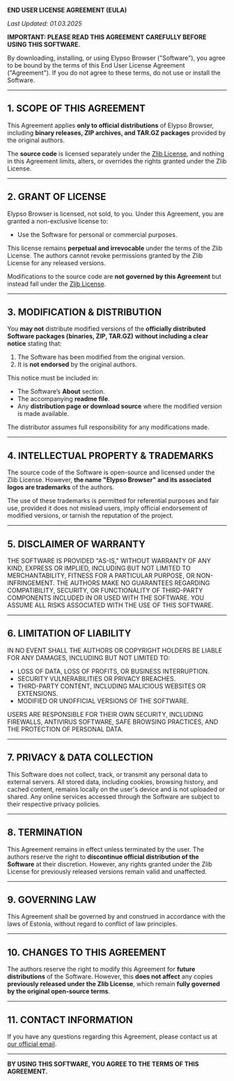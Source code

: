 **END USER LICENSE AGREEMENT (EULA)**

_Last Updated: 01.03.2025_

**IMPORTANT: PLEASE READ THIS AGREEMENT CAREFULLY BEFORE USING THIS SOFTWARE.**

By downloading, installing, or using Elypso Browser ("Software"), you agree to be bound by the terms of this End User License Agreement ("Agreement"). If you do not agree to these terms, do not use or install the Software.

---

## 1. **SCOPE OF THIS AGREEMENT**

This Agreement applies **only to official distributions** of Elypso Browser, including **binary releases, ZIP archives, and TAR.GZ packages** provided by the original authors. 

The **source code** is licensed separately under the [Zlib License](LICENSE.md), and nothing in this Agreement limits, alters, or overrides the rights granted under the Zlib License.

---

## 2. **GRANT OF LICENSE**

Elypso Browser is licensed, not sold, to you. Under this Agreement, you are granted a non-exclusive license to:
- Use the Software for personal or commercial purposes.

This license remains **perpetual and irrevocable** under the terms of the Zlib License. The authors cannot revoke permissions granted by the Zlib License for any released versions.

Modifications to the source code are **not governed by this Agreement** but instead fall under the [Zlib License](LICENSE.md).

---

## 3. **MODIFICATION & DISTRIBUTION**

You **may not** distribute modified versions of the **officially distributed Software packages (binaries, ZIP, TAR.GZ)** **without including a clear notice** stating that:
1. The Software has been modified from the original version.
2. It is **not endorsed** by the original authors.

This notice must be included in:
- The Software’s **About** section.
- The accompanying **readme file**.
- Any **distribution page or download source** where the modified version is made available.

The distributor assumes full responsibility for any modifications made.

---

## 4. **INTELLECTUAL PROPERTY & TRADEMARKS**

The source code of the Software is open-source and licensed under the Zlib License. However, **the name "Elypso Browser" and its associated logos are trademarks** of the authors. 

The use of these trademarks is permitted for referential purposes and fair use, provided it does not mislead users, imply official endorsement of modified versions, or tarnish the reputation of the project.

---

## 5. **DISCLAIMER OF WARRANTY**

THE SOFTWARE IS PROVIDED "AS-IS," WITHOUT WARRANTY OF ANY KIND, EXPRESS OR IMPLIED, INCLUDING BUT NOT LIMITED TO MERCHANTABILITY, FITNESS FOR A PARTICULAR PURPOSE, OR NON-INFRINGEMENT.
THE AUTHORS MAKE NO GUARANTEES REGARDING COMPATIBILITY, SECURITY, OR FUNCTIONALITY OF THIRD-PARTY COMPONENTS INCLUDED IN OR USED WITH THE SOFTWARE.
YOU ASSUME ALL RISKS ASSOCIATED WITH THE USE OF THIS SOFTWARE.

---

## 6. **LIMITATION OF LIABILITY**

IN NO EVENT SHALL THE AUTHORS OR COPYRIGHT HOLDERS BE LIABLE FOR ANY DAMAGES, INCLUDING BUT NOT LIMITED TO:
- LOSS OF DATA, LOSS OF PROFITS, OR BUSINESS INTERRUPTION.
- SECURITY VULNERABILITIES OR PRIVACY BREACHES.
- THIRD-PARTY CONTENT, INCLUDING MALICIOUS WEBSITES OR EXTENSIONS.
- MODIFIED OR UNOFFICIAL VERSIONS OF THE SOFTWARE.

USERS ARE RESPONSIBLE FOR THEIR OWN SECURITY, INCLUDING FIREWALLS, ANTIVIRUS SOFTWARE, SAFE BROWSING PRACTICES, AND THE PROTECTION OF PERSONAL DATA.

---

## 7. **PRIVACY & DATA COLLECTION**

This Software does not collect, track, or transmit any personal data to external servers. All stored data, including cookies, browsing history, and cached content, remains locally on the user's device and is not uploaded or shared. Any online services accessed through the Software are subject to their respective privacy policies.

---

## 8. **TERMINATION**

This Agreement remains in effect unless terminated by the user. The authors reserve the right to **discontinue official distribution of the Software** at their discretion. However, any rights granted under the Zlib License for previously released versions remain valid and unaffected.

---

## 9. **GOVERNING LAW**

This Agreement shall be governed by and construed in accordance with the laws of Estonia, without regard to conflict of law principles.

---

## 10. **CHANGES TO THIS AGREEMENT**

The authors reserve the right to modify this Agreement for **future distributions** of the Software. However, this **does not affect** any copies **previously released under the Zlib License**, which remain **fully governed by the original open-source terms**.

---

## 11. **CONTACT INFORMATION**

If you have any questions regarding this Agreement, please contact us at [our official email](mailto:sanderveski@gmail.com).

---

**BY USING THIS SOFTWARE, YOU AGREE TO THE TERMS OF THIS AGREEMENT.**
